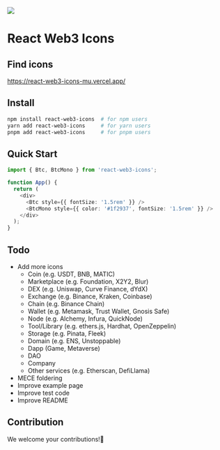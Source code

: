 ![](https://img.shields.io/npm/v/react-web3-icons?color=blue)

# React Web3 Icons

## Find icons

https://react-web3-icons-mu.vercel.app/

## Install

```sh
npm install react-web3-icons  # for npm users
yarn add react-web3-icons     # for yarn users
pnpm add react-web3-icons     # for pnpm users
```

## Quick Start

```ts
import { Btc, BtcMono } from 'react-web3-icons';

function App() {
  return (
    <div>
      <Btc style={{ fontSize: '1.5rem' }} />
      <BtcMono style={{ color: '#1f2937', fontSize: '1.5rem' }} />
    </div>
  );
}
```

## Todo

- Add more icons
  - Coin (e.g. USDT, BNB, MATIC)
  - Marketplace (e.g. Foundation, X2Y2, Blur)
  - DEX (e.g. Uniswap, Curve Finance, dYdX)
  - Exchange (e.g. Binance, Kraken, Coinbase)
  - Chain (e.g. Binance Chain)
  - Wallet (e.g. Metamask, Trust Wallet, Gnosis Safe)
  - Node (e.g. Alchemy, Infura, QuickNode)
  - Tool/Library (e.g. ethers.js, Hardhat, OpenZeppelin)
  - Storage (e.g. Pinata, Fleek)
  - Domain (e.g. ENS, Unstoppable)
  - Dapp (Game, Metaverse)
  - DAO
  - Company
  - Other services (e.g. Etherscan, DefiLlama)
- MECE foldering
- Improve example page
- Improve test code
- Improve README

## Contribution

We welcome your contributions!🎉

